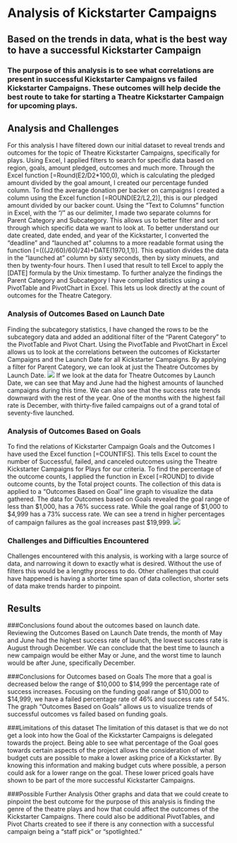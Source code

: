 # Analysis of Kickstarter Campaigns

## Based on the trends in data, what is the best way to have a successful Kickstarter Campaign

### The purpose of this analysis is to see what correlations are present in successful Kickstarter Campaigns vs failed Kickstarter Campaigns. These outcomes will help decide the best route to take for starting a Theatre Kickstarter Campaign for upcoming plays.

## Analysis and Challenges
For this analysis I have filtered down our initial dataset to reveal trends and outcomes for the topic of Theatre Kickstarter Campaigns, specifically for plays. 
Using Excel, I applied filters to search for specific data based on region, goals, amount pledged, outcomes and much more. Through the Excel function [=Round(E2/D2*100,0), which is calculating the pledged amount divided by the goal amount, I created our percentage funded column. To find the average donation per backer on campaigns I created a column using the Excel function [=ROUND(E2/L2,2)], this is our pledged amount divided by our backer count. 
Using the “Text to Columns” function in Excel, with the “/” as our delimiter, I made two separate columns for Parent Category and Subcategory. This allows us to better filter and sort through which specific data we want to look at. 
To better understand our date created, date ended, and year of the Kickstarter, I converted the “deadline” and “launched at” columns to a more readable format using the function [=(((J2/60)/60)/24)+DATE(1970,1,1)]. This equation divides the data in the “launched at” column by sixty seconds, then by sixty minuets, and then by twenty-four hours. Then I used that result to tell Excel to apply the [DATE] formula by the Unix timestamp.
To further analyze the findings the Parent Category and Subcategory I have compiled statistics using a PivotTable and PivotChart in Excel. This lets us look directly at the count of outcomes for the Theatre Category.


### Analysis of Outcomes Based on Launch Date
Finding the subcategory statistics, I have changed the rows to be the subcategory data and added an additional filter of the “Parent Category” to the PivotTable and Pivot Chart.
Using the PivotTable and PivotChart in Excel allows us to look at the correlations between the outcomes of Kickstarter Campaigns and the Launch Date for all Kickstarter Campaigns.
By applying a filter for Parent Category, we can look at just the Theatre Outcomes by Launch Date. 
![](file:///c%3A/Users/lizly/OneDrive/Documents/Data%20class/Theater_Outcomes_vs_Launch.png.png)
If we look at the data for Theatre Outcomes by Launch Date, we can see that May and June had the highest amounts of launched campaigns during this time. We can also see that the success rate trends downward with the rest of the year. One of the months with the highest fail rate is December, with thirty-five failed campaigns out of a grand total of seventy-five launched. 

### Analysis of Outcomes Based on Goals
To find the relations of Kickstarter Campaign Goals and the Outcomes I have used the Excel function [=COUNTIFS]. This tells Excel to count the number of Successful, failed, and canceled outcomes using the Theatre Kickstarter Campaigns for Plays for our criteria. To find the percentage of the outcome counts, I applied the function in Excel [=ROUND] to divide outcome counts, by the Total project counts. The collection of this data is applied to a “Outcomes Based on Goal” line graph to visualize the data gathered. 
The data for Outcomes based on Goals revealed the goal range of less than $1,000, has a 76% success rate. While the goal range of $1,000 to $4,999 has a 73% success rate. We can see a trend in higher percentages of campaign failures as the goal increases past $19,999. 
![](file:///c%3A/Users/lizly/OneDrive/Documents/Data%20class/Outcomes_vs_Goals.png)

### Challenges and Difficulties Encountered
Challenges encountered with this analysis, is working with a large source of data, and narrowing it down to exactly what is desired. Without the use of filters this would be a lengthy process to do. Other challenges that could have happened is having a shorter time span of data collection, shorter sets of data make trends harder to pinpoint. 



## Results

###Conclusions found about the outcomes based on launch date. 
Reviewing the Outcomes Based on Launch Date trends, the month of May and June had the highest success rate of launch, the lowest success rate is August through December. We can conclude that the best time to launch a new campaign would be either May or June, and the worst time to launch would be after June, specifically December.

###Conclusions for Outcomes based on Goals
The more that a goal is decreased below the range of $10,000 to $14,999 the percentage rate of success increases. Focusing on the funding goal range of $10,000 to $14,999, we have a failed percentage rate of 46% and success rate of 54%. The graph “Outcomes Based on Goals” allows us to visualize trends of successful outcomes vs failed based on funding goals. 

###Limitations of this dataset
The limitation of this dataset is that we do not get a look into how the Goal of the Kickstarter Campaigns is delegated towards the project. Being able to see what percentage of the Goal goes towards certain aspects of the project allows the consideration of what budget cuts are possible to make a lower asking price of a Kickstarter. By knowing this information and making budget cuts where possible, a person could ask for a lower range on the goal. These lower priced goals have shown to be part of the more successful Kickstarter Campaigns. 

###Possible Further Analysis
Other graphs and data that we could create to pinpoint the best outcome for the purpose of this analysis is finding the genre of the theatre plays and how that could affect the outcomes of the Kickstarter Campaigns. There could also be additional PivotTables, and Pivot Charts created to see if there is any connection with a successful campaign being a “staff pick” or “spotlighted.”
